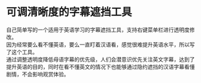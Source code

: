 # 可调清晰度的字幕遮挡工具
自己简单写的一个适用于英语学习的字幕遮挡工具，支持右键菜单栏进行透明度修改。  
因为经常要么看不懂英语，要么一直盯着汉语看，感觉很难提升英语水平，所以写了这个工具。  
通过调整透明度降低母语字幕的优先级，人们会潜意识优先关注英文字幕，达到了提升英语的目的，同时在看不懂英文的情况下也能够通过隐约遮挡的汉语字幕看懂剧情，不会影响观赏体验。
